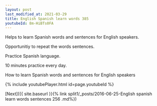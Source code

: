 ```yaml
---
layout: post
last_modified_at: 2021-03-29
title: English Spanish learn words 385 
youtubeId: 8m-HiBTs0FA
---
```

 
 
Helps to learn Spanish words and sentences for English speakers.

Opportunitiy to repeat the words sentences. 

Practice Spanish language. 
 
10 minutes practice every day. 
 
How to learn Spanish words and sentences for English speakers 
 
{% include youtubePlayer.html id=page.youtubeId %}
 
 
[Next]({{ site.baseurl }}{% link  split1/_posts/2016-06-25-English spanish learn words sentences 256 .md%})
 
